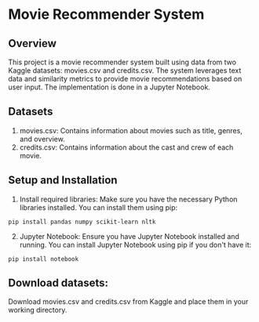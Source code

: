 # Movie Recommender System
## Overview
This project is a movie recommender system built using data from two Kaggle datasets: movies.csv and credits.csv. The system leverages text data and similarity metrics to provide movie recommendations based on user input. The implementation is done in a Jupyter Notebook.

## Datasets
1. movies.csv: Contains information about movies such as title, genres, and overview.
2. credits.csv: Contains information about the cast and crew of each movie.
## Setup and Installation
1. Install required libraries:
Make sure you have the necessary Python libraries installed. You can install them using pip:

```
pip install pandas numpy scikit-learn nltk
```
2. Jupyter Notebook:
Ensure you have Jupyter Notebook installed and running. You can install Jupyter Notebook using pip if you don't have it:

```
pip install notebook
```
## Download datasets:
Download movies.csv and credits.csv from Kaggle and place them in your working directory.

